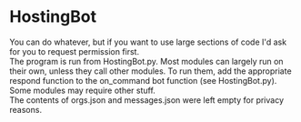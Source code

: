 # HostingBot
You can do whatever, but if you want to use large sections of code I'd ask for you to request permission first.   
The program is run from HostingBot.py. Most modules can largely run on their own, unless they call other modules. To run them, add the appropriate respond function to the on_command bot function (see HostingBot.py). Some modules may require other stuff.  
The contents of orgs.json and messages.json were left empty for privacy reasons.  
